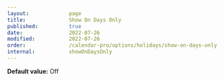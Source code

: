 ```yaml
---
layout:             page
title:              Show On Days Only
published:          true
date:               2022-07-26
modified:           2022-07-26
order:              /calendar-pro/options/holidays/show-on-days-only
internal:           showOnDaysOnly
---
```

**Default value:** Off
